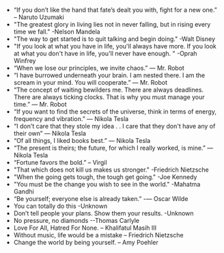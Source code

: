 - “If you don’t like the hand that fate’s dealt you with, fight for a new one.” – Naruto Uzumaki
- "The greatest glory in living lies not in never falling, but in rising every time we fall." -Nelson Mandela
- "The way to get started is to quit talking and begin doing." -Walt Disney
- "If you look at what you have in life, you'll always have more. If you look at what you don't have in life, you'll never have enough. " -Oprah Winfrey
-  “When we lose our principles, we invite chaos.” ― Mr. Robot
-  “I have burrowed underneath your brain. I am nested there. I am the scream in your mind. You will cooperate.” ― Mr. Robot
-  “The concept of waiting bewilders me. There are always deadlines. There are always ticking clocks. That is why you must manage your time.” ― Mr. Robot
-  “If you want to find the secrets of the universe, think in terms of energy, frequency and vibration.” ― Nikola Tesla 
-  “I don't care that they stole my idea . . I care that they don't have any of their own” ― Nikola Tesla
-  “Of all things, I liked books best.” ― Nikola Tesla
-  “The present is theirs; the future, for which I really worked, is mine.” ― Nikola Tesla
- “Fortune favors the bold.” – Virgil
- "That which does not kill us makes us stronger." -Friedrich Nietzsche
- "When the going gets tough, the tough get going." -Joe Kennedy
- "You must be the change you wish to see in the world." -Mahatma Gandhi
- “Be yourself; everyone else is already taken.” -― Oscar Wilde
- You can totally do this -Unknown
- Don’t tell people your plans. Show them your results. -Unknown
-  No pressure, no diamonds --Thomas Carlyle
- Love For All, Hatred For None. – Khalifatul Masih III
- Without music, life would be a mistake – Friedrich Nietzsche
- Change the world by being yourself. – Amy Poehler